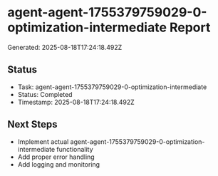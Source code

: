 # agent-agent-1755379759029-0-optimization-intermediate Report

Generated: 2025-08-18T17:24:18.492Z

## Status
- Task: agent-agent-1755379759029-0-optimization-intermediate
- Status: Completed
- Timestamp: 2025-08-18T17:24:18.492Z

## Next Steps
- Implement actual agent-agent-1755379759029-0-optimization-intermediate functionality
- Add proper error handling
- Add logging and monitoring
